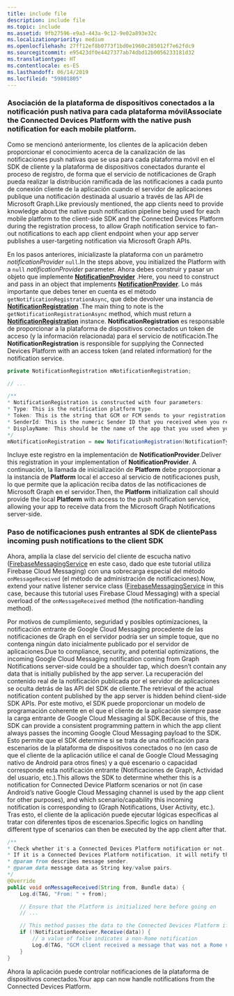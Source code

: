 ```yaml
---
title: include file
description: include file
ms.topic: include
ms.assetid: 9fb27596-e9a3-443a-9c12-9e02a893e32c
ms.localizationpriority: medium
ms.openlocfilehash: 27ff12ef8b0773f1bd0e1960c285012f7e62fdc9
ms.sourcegitcommit: e95423df0e4427377ab74dbd12b0056233181d32
ms.translationtype: HT
ms.contentlocale: es-ES
ms.lasthandoff: 06/14/2019
ms.locfileid: "59801805"
---
```

### <a name="associate-the-connected-devices-platform-with-the-native-push-notification-for-each-mobile-platform"></a><span data-ttu-id="d74f0-103">Asociación de la plataforma de dispositivos conectados a la notificación push nativa para cada plataforma móvil</span><span class="sxs-lookup"><span data-stu-id="d74f0-103">Associate the Connected Devices Platform with the native push notification for each mobile platform.</span></span> 

<span data-ttu-id="d74f0-104">Como se mencionó anteriormente, los clientes de la aplicación deben proporcionar el conocimiento acerca de la canalización de las notificaciones push nativas que se usa para cada plataforma móvil en el SDK de cliente y la plataforma de dispositivos conectados durante el proceso de registro, de forma que el servicio de notificaciones de Graph pueda realizar la distribución ramificada de las notificaciones a cada punto de conexión cliente de la aplicación cuando el servidor de aplicaciones publique una notificación destinada al usuario a través de las API de Microsoft Graph.</span><span class="sxs-lookup"><span data-stu-id="d74f0-104">Like previously mentioned, the app clients need to provide knowledge about the native push notification pipeline being used for each mobile platform to the client-side SDK and the Connected Devices Platform during the registration process, to allow Graph notification service to fan-out notifications to each app client endpoint when your app server publishes a user-targeting notification via Microsoft Graph APIs.</span></span>

<span data-ttu-id="d74f0-105">En los pasos anteriores, inicializaste la plataforma con un parámetro *notificationProvider* `null`.</span><span class="sxs-lookup"><span data-stu-id="d74f0-105">In the steps above, you initialized the Platform with a `null` *notificationProvider* parameter.</span></span> <span data-ttu-id="d74f0-106">Ahora debes construir y pasar un objeto que implemente **[NotificationProvider](https://docs.microsoft.com/java/api/com.microsoft.connecteddevices.core._notification_provider)** .</span><span class="sxs-lookup"><span data-stu-id="d74f0-106">Here, you need to construct and pass in an object that implements **[NotificationProvider](https://docs.microsoft.com/java/api/com.microsoft.connecteddevices.core._notification_provider)**.</span></span> <span data-ttu-id="d74f0-107">Lo más importante que debes tener en cuenta es el método `getNotificationRegistrationAsync`, que debe devolver una instancia de **[NotificationRegistration](https://docs.microsoft.com/java/api/com.microsoft.connecteddevices.core._notification_registration)** .</span><span class="sxs-lookup"><span data-stu-id="d74f0-107">The main thing to note is the `getNotificationRegistrationAsync` method, which must return a **[NotificationRegistration](https://docs.microsoft.com/java/api/com.microsoft.connecteddevices.core._notification_registration)** instance.</span></span> <span data-ttu-id="d74f0-108">**NotificationRegistration** es responsable de proporcionar a la plataforma de dispositivos conectados un token de acceso (y la información relacionada) para el servicio de notificación.</span><span class="sxs-lookup"><span data-stu-id="d74f0-108">The **NotificationRegistration** is responsible for supplying the Connected Devices Platform with an access token (and related information) for the notification service.</span></span>

```java
private NotificationRegistration mNotificationRegistration;

// ...

/**
* NotificationRegistration is constructed with four parameters:
* Type: This is the notification platform type.
* Token: This is the string that GCM or FCM sends to your registration intent service.
* SenderId: This is the numeric Sender ID that you received when you registered your app for push notifications.
* DisplayName: This should be the name of the app that you used when you registered it on the Microsoft dev portal. 
*/
mNotificationRegistration = new NotificationRegistration(NotificationType.FCM, token, FCM_SENDER_ID, "MyAppName");
```

<span data-ttu-id="d74f0-109">Incluye este registro en la implementación de **NotificationProvider**.</span><span class="sxs-lookup"><span data-stu-id="d74f0-109">Deliver this registration in your implementation of **NotificationProvider**.</span></span> <span data-ttu-id="d74f0-110">A continuación, la llamada de inicialización de **Platform** debe proporcionar a la instancia de **Platform** local el acceso al servicio de notificaciones push, lo que permite que la aplicación reciba datos de las notificaciones de Microsoft Graph en el servidor.</span><span class="sxs-lookup"><span data-stu-id="d74f0-110">Then, the **Platform** initialization call should provide the local **Platform** with access to the push notification service, allowing your app to receive data from the Microsoft Graph Notifications server-side.</span></span> 

### <a name="pass-incoming-push-notifications-to-the-client-sdk"></a><span data-ttu-id="d74f0-111">Paso de notificaciones push entrantes al SDK de cliente</span><span class="sxs-lookup"><span data-stu-id="d74f0-111">Pass incoming push notifications to the client SDK</span></span>
<span data-ttu-id="d74f0-112">Ahora, amplía la clase del servicio del cliente de escucha nativo ([FirebaseMessagingService](https://firebase.google.com/docs/reference/android/com/google/firebase/messaging/FirebaseMessagingService) en este caso, dado que este tutorial utiliza Firebase Cloud Messaging) con una sobrecarga especial del método `onMessageReceived` (el método de administración de notificaciones).</span><span class="sxs-lookup"><span data-stu-id="d74f0-112">Now, extend your native listener service class ([FirebaseMessagingService](https://firebase.google.com/docs/reference/android/com/google/firebase/messaging/FirebaseMessagingService) in this case, because this tutorial uses Firebase Cloud Messaging) with a special overload of the `onMessageReceived` method (the notification-handling method).</span></span>

<span data-ttu-id="d74f0-113">Por motivos de cumplimiento, seguridad y posibles optimizaciones, la notificación entrante de Google Cloud Messaging procedente de las notificaciones de Graph en el servidor podría ser un simple toque, que no contenga ningún dato inicialmente publicado por el servidor de aplicaciones.</span><span class="sxs-lookup"><span data-stu-id="d74f0-113">Due to compliance, security, and potential optimizations, the incoming Google Cloud Messaging notification coming from Graph Notifications server-side could be a shoulder tap, which doesn’t contain any data that is initially published by the app server.</span></span> <span data-ttu-id="d74f0-114">La recuperación del contenido real de la notificación publicada por el servidor de aplicaciones se oculta detrás de las API del SDK de cliente.</span><span class="sxs-lookup"><span data-stu-id="d74f0-114">The retrieval of the actual notification content published by the app server is hidden behind client-side SDK APIs.</span></span> <span data-ttu-id="d74f0-115">Por este motivo, el SDK puede proporcionar un modelo de programación coherente en el que el cliente de la aplicación siempre pase la carga entrante de Google Cloud Messaging al SDK.</span><span class="sxs-lookup"><span data-stu-id="d74f0-115">Because of this, the SDK can provide a consistent programming pattern in which the app client always passes the incoming Google Cloud Messaging payload to the SDK.</span></span> <span data-ttu-id="d74f0-116">Esto permite que el SDK determine si se trata de una notificación para escenarios de la plataforma de dispositivos conectados o no (en caso de que el cliente de la aplicación utilice el canal de Google Cloud Messaging nativo de Android para otros fines) y a qué escenario o capacidad corresponde esta notificación entrante (Notificaciones de Graph, Actividad del usuario, etc.).</span><span class="sxs-lookup"><span data-stu-id="d74f0-116">This allows the SDK to determine whether this is a notification for Connected Device Platform scenarios or not (in case Android’s native Google Cloud Messaging channel is used by the app client for other purposes), and which scenario/capability this incoming notification is corresponding to (Graph Notifications, User Activity, etc.).</span></span> <span data-ttu-id="d74f0-117">Tras esto, el cliente de la aplicación puede ejecutar lógicas específicas al tratar con diferentes tipos de escenarios.</span><span class="sxs-lookup"><span data-stu-id="d74f0-117">Specific logics on handling different type of scenarios can then be executed by the app client after that.</span></span> 

```java
/**
* Check whether it's a Connected Devices Platform notification or not.
* If it is a Connected Devices Platform notification, it will notify the apps with the information in the notification.
* @param from describes message sender.
* @param data message data as String key/value pairs.
*/
@Override
public void onMessageReceived(String from, Bundle data) {
    Log.d(TAG, "From: " + from);

    // Ensure that the Platform is initialized here before going on
    // ...

    // This method passes the data to the Connected Devices Platform if is compatible.
    if (!NotificationReceiver.Receive(data)) {
        // a value of false indicates a non-Rome notification
        Log.d(TAG, "GCM client received a message that was not a Rome notification");
    }
}
```

<span data-ttu-id="d74f0-118">Ahora la aplicación puede controlar notificaciones de la plataforma de dispositivos conectados.</span><span class="sxs-lookup"><span data-stu-id="d74f0-118">Your app can now handle notifications from the Connected Devices Platform.</span></span>

